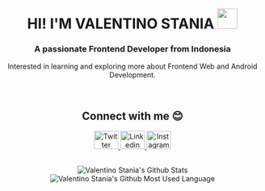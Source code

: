 <h1 align="center">HI! I'M VALENTINO STANIA <img height="40" src="https://emoji.gg/assets/emoji/7914_indonesiaparrot.gif"></h1>
<h3 align="center">A passionate Frontend Developer from Indonesia</h3>

<p align="center">Interested in learning and exploring more about Frontend Web and Android Development.</p>

<!--
- 🔭 I’m currently working on ...
- 🌱 I’m currently learning reactjs and laravel
- 👯 I’m looking to collaborate on ...
- 🤔 I’m looking for help with ...
- 💬 Ask me about 
- 😄 Pronouns: He/Him
- ⚡ Fun fact: I like playing guitar, gaming, and reading
-->
<br />


<h2 align="center">Connect with me 😊</h2/

###

<div align="center">
  <a href="https://twitter.com/valentino_cfs/" target="_blank">
    <img src="https://raw.githubusercontent.com/maurodesouza/profile-readme-generator/master/src/assets/icons/social/twitter/default.svg" width="48" height="36" alt="Twitter logo"  />
  </a>
  <a href="https://linkedin.com/in/valentino-s-9643131b6/" target="_blank">
    <img src="https://raw.githubusercontent.com/maurodesouza/profile-readme-generator/master/src/assets/icons/social/linkedin/default.svg" width="48" height="36" alt="Linkedin logo"  />
   <a href="https://instagram.com/valentinocfs/" target="_blank">
    <img src="https://raw.githubusercontent.com/maurodesouza/profile-readme-generator/master/src/assets/icons/social/instagram/default.svg" width="48" height="36" alt="Instagram logo"  />
  </a>
  </a>
</div>

###


##

<div align="center">
<img alt="Valentino Stania's Github Stats" src="https://github-readme-stats.vercel.app/api?username=valentinocfs&show_icons=true&locale=en&count_private=true&hide_rank=true&custom_title=My%20GitHub%20Stats&disable_animations=true&theme=radical" /> <img alt="Valentino Stania's Github Most Used Language" src="https://github-readme-stats.vercel.app/api/top-langs/?username=valentinocfs&langs_count=8&theme=radical&layout=compact" />
</div>

<!--
![Valentino's github stats](https://github-readme-stats.vercel.app/api?username=valentinocfs&show_icons=true&theme=radical) 
![Valentino GitHub Streak](https://github-readme-streak-stats.herokuapp.com/?user=valentinocfs&theme=radical)
![Top Langs](https://github-readme-stats.vercel.app/api/top-langs/?username=valentinocfs&langs_count=8&theme=radical&layout=compact)
-->

<!--
![Github Stats](https://github-readme-stats.vercel.app/api?username=valentinocfs&show_icons=true&locale=en&count_private=true&hide_rank=true&custom_title=My%20GitHub%20Stats&disable_animations=true&theme=radical)
-->


<br>

